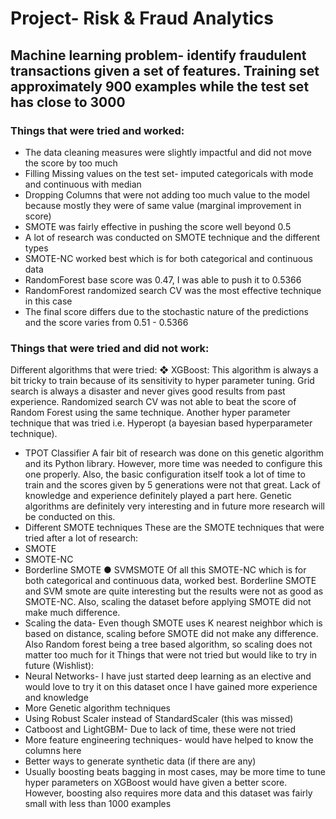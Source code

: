 # Project- Risk & Fraud Analytics
## Machine learning problem- identify fraudulent transactions given a set of features. Training set approximately 900 examples while the test set has close to 3000
### Things that were tried and worked:
- The data cleaning measures were slightly impactful and did not move the score by too much
- Filling Missing values on the test set- imputed categoricals with mode and continuous with
median
- Dropping Columns that were not adding too much value to the model because mostly they
were of same value (marginal improvement in score)
- SMOTE was fairly effective in pushing the score well beyond 0.5
- A lot of research was conducted on SMOTE technique and the different types
- SMOTE-NC worked best which is for both categorical and continuous data
- RandomForest base score was 0.47, I was able to push it to 0.5366
- RandomForest randomized search CV was the most effective technique in this case
- The final score differs due to the stochastic nature of the predictions and the score varies
from 0.51 - 0.5366

### Things that were tried and did not work:
Different algorithms that were tried: ❖ XGBoost:
This algorithm is always a bit tricky to train because of its sensitivity to hyper parameter tuning. Grid search is always a disaster and never gives good results from past experience. Randomized search CV was not able to beat the score of Random Forest using the same technique. Another hyper parameter technique that was tried i.e. Hyperopt (a bayesian based hyperparameter technique).
- TPOT Classifier
A fair bit of research was done on this genetic algorithm and its Python library. However, more time was needed to configure this one properly. Also, the basic configuration itself took a lot of time to train and the scores given by 5 generations were not that great. Lack of knowledge and experience definitely played a part here. Genetic algorithms are definitely very interesting and in future more research will be conducted on this.
- Different SMOTE techniques
These are the SMOTE techniques that were tried after a lot of research:
- SMOTE
- SMOTE-NC
- Borderline SMOTE ● SVMSMOTE
Of all this SMOTE-NC which is for both categorical and continuous data, worked best. Borderline SMOTE and SVM smote are quite interesting but the results were not as good as SMOTE-NC. Also, scaling the dataset before applying SMOTE did not make much difference.
- Scaling the data- Even though SMOTE uses K nearest neighbor which is based on distance, scaling before SMOTE did not make any difference. Also Random forest being a tree based algorithm, so scaling does not matter too much for it
Things that were not tried but would like to try in future (Wishlist):
- Neural Networks- I have just started deep learning as an elective and would love to try it on this dataset once I have gained more experience and knowledge
- More Genetic algorithm techniques
- Using Robust Scaler instead of StandardScaler (this was missed)
- Catboost and LightGBM- Due to lack of time, these were not tried
- More feature engineering techniques- would have helped to know the columns here
- Better ways to generate synthetic data (if there are any)
- Usually boosting beats bagging in most cases, may be more time to tune hyper
parameters on XGBoost would have given a better score. However, boosting also requires more data and this dataset was fairly small with less than 1000 examples
